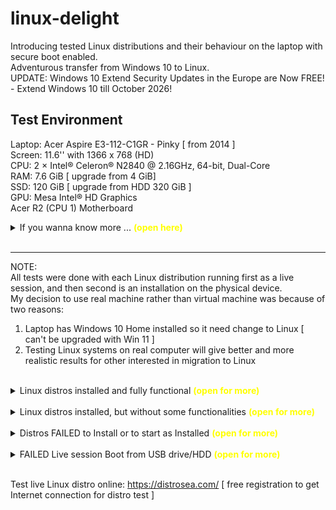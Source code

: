 # linux-delight

Introducing tested Linux distributions and their behaviour on the laptop with secure boot enabled.  
Adventurous transfer from Windows 10 to Linux.  
UPDATE: Windows 10 Extend Security Updates in the Europe are Now FREE! - Extend Windows 10 till October 2026!  

## Test Environment

Laptop:
Acer Aspire E3-112-C1GR - Pinky [ from 2014 ]  
Screen: 11.6'' with 1366 x 768 (HD)  
CPU: 2 × Intel® Celeron® N2840 @ 2.16GHz, 64-bit, Dual-Core  
RAM: 7.6 GiB [ upgrade from 4 GiB]  
SSD: 120 GiB [ upgrade from HDD 320 GiB ]  
GPU: Mesa Intel® HD Graphics  
Acer R2 (CPU 1) Motherboard  
<details>
<summary>If you wanna know more ... <b style="color: yellow;">(open here)</b></summary>  
<!-- comment -->
=> connection to Wi-Fi home/personal/mobile/public [ coffe shop/library ]<br>
=> pluged USB Wacom Bamboo Pad graphical tablet<br>
=> Network disk drive, WD MyCloude Home, access over private Wi-Fi<br>
=> Smart TV, Hisense, 'cast' connection<br><br>

Laptop details, continue:<br>
- Dimensions (WxDxH): 29.1 cm x 21.1 cm x 2.12 cm<br>
- Weight: 1.39 kg<br>
- LCD Backlight Technology: LED backlight<br>
- Widescreen: Yes<br>
- Image Aspect Ratio: 16:9<br>
- Max RAM Supported: 8 GB<br>
- RAM Type: DDR3L SDRAM<br>
- Speed: 1600 MHz<br>
- Form Factor: SO-DIMM 204-pin<br>
- Memory Allocation Technology: Shared Video Memory (UMA)<br>
- Camera: Yes - 1280 x 720<br>
- Camera Features: 720p HD movie recording, Acer Crystal Eye HD<br>
- Sound: Stereo speakers, microphone<br>
- Compliant Standards: High Definition Audio<br>
- Wireless: 802.11b/g/n, Bluetooth 4.0<br>
- Network Interface: Gigabit Ethernet<br>
- Battery Capacity (Size): 2670 mAh<br>
- Technology: 3-cell lithium polymer<br>
- Input: AC 120/230 V (50/60 Hz)<br>
- Output: 40 Watt, 19 V<br>
- Interfaces: HDMI, Headphone/microphone combo jack, USB 3.0, USB 2.0, LAN<br>
- Memory Card Reader: Yes (SD Card)<br>
</details><br>  

---

NOTE:  
All tests were done with each Linux distribution running first as a live session, and then second is an installation on the physical device.  
My decision to use real machine rather than virtual machine was because of two reasons:  
1. Laptop has Windows 10 Home installed so it need change to Linux [ can't be upgraded with Win 11 ]  
2. Testing Linux systems on real computer will give better and more realistic results for other interested in migration to Linux  <br><br>

<details>
<summary>Linux distros installed and fully functional <b style="color: yellow;">(open for more)</b></summary>  
<!-- comment -->

#### This Linux distributions installed and fully operational with all boxes checked - 'out-of-the-box'.

[Voyager Live 25.04.2 "Plucky Puffin"](readme_assets/voyager_25042.md), 4.1 GB ISO - based on Ubuntu, with GNOME desktop  

[Fedora Linux 42 Workstation](readme_assets/fedora_42_workstation.md), 2.23 GB ISO - with Gnome desktop  

[AnduinOS](readme_assets/anduinos.md), 1.8 GB ISO - a custom Ubuntu-based with GNOME-based desktop  

[Kubuntu 24.04.3](readme_assets/kubuntu_24043), 4.24 GB ISO - with KDE Plasma desktop  

[Ubuntu Budgie 22.04](readme_assets/ubuntubudgie.md), 4.1 GB ISO, with Budgie Desktop Environment, MacOS-like

[Ubuntu Unity](readme_assets/ubuntuunity.md), 3.56 GB ISO

[Linux Lite](readme_assets/linux_lite.md),  2.9GB, Based on Ubuntu LTS, XFCE desktop, low on resources

<br><hr><br>
</details><br>  

<details>
<summary>Linux distros installed, but without some functionalities <b style="color: yellow;">(open for more)</b></summary>  
<!-- comment -->

#### The Linux distros listed here were installed successfully on a physical laptop with secure boot enabled, but failed to fulfil some tasks.

Rhino Linux  

PureOS  

MiniOS 4 Ultra  

Ubuntu Mate  

XUbuntu  

Lubuntu  

Linux Mint Xfce  

Linux Mint 22.1 "Xia"  

FunOS  

OpenSUSE Tumbleweed  

OpenSUSE Leap  

<br><hr><br>
</details><br>  

<details>
<summary>Distros FAILED to Install or to start as Installed <b style="color: yellow;">(open for more)</b></summary>  
<!-- comment -->

#### Next Linux distros can be started from USB as a Live session, but refuse to install on laptop, or failed to start as installed.

! You should be aware that <a href="https://linuxvox.com/blog/secure-boot-linux/">Secure Boot</a> is considered a security feature and was implemented to make it harder for things like ransomware [ Malware ] to take hold of your pc.  

BlendOS  

Nobara-42-Official  

Makulu Linux  

Siduction  

Pop!_OS  

CachyOS  

EndeavourOS  

Garuda  

Parrot OS  

Bodhi Linux  

Linux MX Libretto  

BunsenLabs  

SDesk  

Bluestar Linux  

RefreshOS  

Tuxedo OS  

KDE Neon User edition  

Linux Tails  

<br><hr><br>
</details><br>  

<details>
<summary>FAILED Live session Boot from USB drive/HDD <b style="color: yellow;">(open for more)</b></summary>  
<!-- comment -->

#### [ DIDN'T even Start from USB because of the [Secure Boot](https://www.makeuseof.com/what-is-secure-boot-how-does-it-work/), Secure Boot is NOT supported on 'Arch' Linux ]:

- AntiX Linux 23.2 [ https://antixlinux.com/ ] Based on: Debian, Origin: Greece, fast, lightweight and easy-to-instal  
- Asmi Linux 25.04 based on Ubuntu and 13 based on Debian failed to download  
- Debian - start with grub> and after adjusting grub to boot from root, display that 'shim' is bad and stop  
- Deepin - offer only installation from USB, no live session, failed to start as installed  
- DSL [ Damn Small Linux ]  
- EndeavourOS 8 Mercury Neo - boot failed from Toshiba USB created by Rufus  
- HeliumOS 10 based on CentOS with KDE Plasma Desktop 3.8 GB ISO = only installation [ NO live session ]  
- iDealOS  
- Manjaro 25.0  
- PCLinuxOS  
- PepermintOS  
- PuppyOS  
- Q4OS Aquarius  
- Rocky OS  
- Slax  
- Ubuntu Kylin  
- Void Linux XFCE - error: shin_lock protocol not found  
- Solus Linux  

<br><hr><br>
</details><br>  


Test live Linux distro online: https://distrosea.com/ [ free registration to get Internet connection for distro test ]  